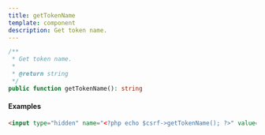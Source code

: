 ```yaml
---
title: getTokenName
template: component
description: Get token name.
---
```


```php
/**
 * Get token name.
 *
 * @return string
 */
public function getTokenName(): string
```

#### Examples

```html
<input type="hidden" name="<?php echo $csrf->getTokenName(); ?>" value="<?php echo $csrf->getTokenValue(); ?>"></input>
```
